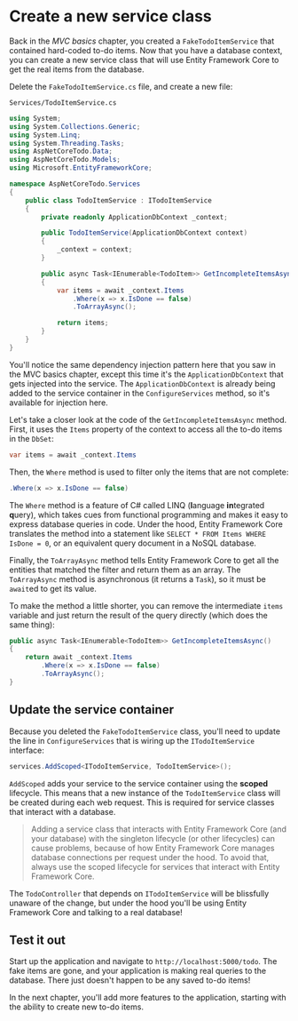 # Create a new service class

Back in the _MVC basics_ chapter, you created a `FakeTodoItemService` that contained hard-coded to-do items. Now that you have a database context, you can create a new service class that will use Entity Framework Core to get the real items from the database.

Delete the `FakeTodoItemService.cs` file, and create a new file:

`Services/TodoItemService.cs`

```csharp
using System;
using System.Collections.Generic;
using System.Linq;
using System.Threading.Tasks;
using AspNetCoreTodo.Data;
using AspNetCoreTodo.Models;
using Microsoft.EntityFrameworkCore;

namespace AspNetCoreTodo.Services
{
    public class TodoItemService : ITodoItemService
    {
        private readonly ApplicationDbContext _context;

        public TodoItemService(ApplicationDbContext context)
        {
            _context = context;
        }

        public async Task<IEnumerable<TodoItem>> GetIncompleteItemsAsync()
        {
            var items = await _context.Items
                .Where(x => x.IsDone == false)
                .ToArrayAsync();

            return items;
        }
    }
}
```

You'll notice the same dependency injection pattern here that you saw in the MVC basics chapter, except this time it's the `ApplicationDbContext` that gets injected into the service. The `ApplicationDbContext` is already being added to the service container in the `ConfigureServices` method, so it's available for injection here.

Let's take a closer look at the code of the `GetIncompleteItemsAsync` method. First, it uses the `Items` property of the context to access all the to-do items in the `DbSet`:

```csharp
var items = await _context.Items
```

Then, the `Where` method is used to filter only the items that are not complete:

```csharp
.Where(x => x.IsDone == false)
```

The `Where` method is a feature of C\# called LINQ \(**l**anguage **in**tegrated **q**uery\), which takes cues from functional programming and makes it easy to express database queries in code. Under the hood, Entity Framework Core translates the method into a statement like `SELECT * FROM Items WHERE IsDone = 0`, or an equivalent query document in a NoSQL database.

Finally, the `ToArrayAsync` method tells Entity Framework Core to get all the entities that matched the filter and return them as an array. The `ToArrayAsync` method is asynchronous \(it returns a `Task`\), so it must be `await`ed to get its value.

To make the method a little shorter, you can remove the intermediate `items` variable and just return the result of the query directly \(which does the same thing\):

```csharp
public async Task<IEnumerable<TodoItem>> GetIncompleteItemsAsync()
{
    return await _context.Items
        .Where(x => x.IsDone == false)
        .ToArrayAsync();
}
```

## Update the service container

Because you deleted the `FakeTodoItemService` class, you'll need to update the line in `ConfigureServices` that is wiring up the `ITodoItemService` interface:

```csharp
services.AddScoped<ITodoItemService, TodoItemService>();
```

`AddScoped` adds your service to the service container using the **scoped** lifecycle. This means that a new instance of the `TodoItemService` class will be created during each web request. This is required for service classes that interact with a database.

> Adding a service class that interacts with Entity Framework Core \(and your database\) with the singleton lifecycle \(or other lifecycles\) can cause problems, because of how Entity Framework Core manages database connections per request under the hood. To avoid that, always use the scoped lifecycle for services that interact with Entity Framework Core.

The `TodoController` that depends on `ITodoItemService` will be blissfully unaware of the change, but under the hood you'll be using Entity Framework Core and talking to a real database!

## Test it out

Start up the application and navigate to `http://localhost:5000/todo`. The fake items are gone, and your application is making real queries to the database. There just doesn't happen to be any saved to-do items!

In the next chapter, you'll add more features to the application, starting with the ability to create new to-do items.

